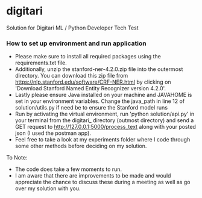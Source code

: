 # digitari
Solution for Digitari ML / Python Developer Tech Test

### How to set up environment and run application
- Please make sure to install all required packages using the requirements.txt file.
- Additionally, unzip the stanford-ner-4.2.0.zip file into the outermost directory. You can download this zip file from https://nlp.stanford.edu/software/CRF-NER.html by clicking on 'Download Stanford Named Entity Recognizer version 4.2.0'.
- Lastly please ensure Java installed on your machine and JAVAHOME is set in your environment variables. Change the java_path in line 12 of solution/utils.py if need be to ensure the Stanford model runs
- Run by activating the virtual environment, run 'python solution/api.py' in your terminal from the digitari_ directory (outmost directory) and send a GET request to http://127.0.0.1:5000/process_text along with your posted json (I used the postman app). 
- Feel free to take a look at my experiments folder where I code through some other methods before deciding on my solution.


To Note:
- The code does take a few moments to run.
- I am aware that there are improvements to be made and would appreciate the chance to discuss these during a meeting as well as go over my solution with you.
